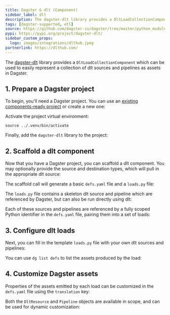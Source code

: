 ```yaml
---
title: Dagster & dlt (Component)
sidebar_label: dlt
description: The dagster-dlt library provides a DltLoadCollectionComponent, which can be used to represent a collection of dlt sources and pipelines as assets in Dagster.
tags: [dagster-supported, etl]
source: https://github.com/dagster-io/dagster/tree/master/python_modules/libraries/dagster-dlt
pypi: https://pypi.org/project/dagster-dlt/
sidebar_custom_props:
  logo: images/integrations/dlthub.jpeg
partnerlink: https://dlthub.com/
---
```


The [dagster-dlt](/api/libraries/dagster-dlt) library provides a `DltLoadCollectionComponent` which can be used to easily represent a collection of dlt sources and pipelines as assets in Dagster.

## 1. Prepare a Dagster project

To begin, you'll need a Dagster project. You can use an [existing components-ready project](/guides/build/projects/moving-to-components/migrating-project) or create a new one:

<CliInvocationExample path="docs_snippets/docs_snippets/guides/components/integrations/dlt-component/1-scaffold-project.txt" />

Activate the project virtual environment:

```
source ../.venv/bin/activate
```

Finally, add the `dagster-dlt` library to the project:

<CliInvocationExample path="docs_snippets/docs_snippets/guides/components/integrations/dlt-component/2-add-dlt.txt" />

## 2. Scaffold a dlt component

Now that you have a Dagster project, you can scaffold a dlt component. You may optionally provide the source and destination types, which will pull in the appropriate dlt source:

<CliInvocationExample path="docs_snippets/docs_snippets/guides/components/integrations/dlt-component/3-scaffold-dlt-component.txt" />

The scaffold call will generate a basic `defs.yaml` file and a `loads.py` file:

<CliInvocationExample path="docs_snippets/docs_snippets/guides/components/integrations/dlt-component/4-tree.txt" />

The `loads.py` file contains a skeleton dlt source and pipeline which are referenced by Dagster, but can also be run directly using dlt:

<CodeExample
  path="docs_snippets/docs_snippets/guides/components/integrations/dlt-component/5-loads.py"
  title="my_project/defs/github_snowflake_ingest/loads.py"
  language="python"
/>

Each of these sources and pipelines are referenced by a fully scoped Python identifier in the `defs.yaml` file, pairing them into a set of loads:

<CodeExample
  path="docs_snippets/docs_snippets/guides/components/integrations/dlt-component/6-defs.yaml"
  title="my_project/defs/github_snowflake_ingest/defs.yaml"
  language="yaml"
/>

## 3. Configure dlt loads

Next, you can fill in the template `loads.py` file with your own dlt sources and pipelines:

<CodeExample
  path="docs_snippets/docs_snippets/guides/components/integrations/dlt-component/7-customized-loads.py"
  title="my_project/defs/github_snowflake_ingest/loads.py"
  language="python"
/>

<CodeExample
  path="docs_snippets/docs_snippets/guides/components/integrations/dlt-component/8-customized-defs.yaml"
  title="my_project/defs/github_snowflake_ingest/defs.yaml"
  language="yaml"
/>

You can use `dg list defs` to list the assets produced by the load:

<WideContent maxSize={1100}>
  <CliInvocationExample path="docs_snippets/docs_snippets/guides/components/integrations/dlt-component/9-list-defs.txt" />
</WideContent>

## 4. Customize Dagster assets

Properties of the assets emitted by each load can be customized in the `defs.yaml` file using the `translation` key:

<CodeExample
  path="docs_snippets/docs_snippets/guides/components/integrations/dlt-component/10-customized-defs.yaml"
  title="my_project/defs/github_snowflake_ingest/defs.yaml"
  language="yaml"
/>

<WideContent maxSize={1100}>
  <CliInvocationExample path="docs_snippets/docs_snippets/guides/components/integrations/dlt-component/11-list-defs.txt" />
</WideContent>

Both the `DltResource` and `Pipeline` objects are available in scope, and can be used for dynamic customization:

<CodeExample
  path="docs_snippets/docs_snippets/guides/components/integrations/dlt-component/12-customized-defs.yaml"
  title="my_project/defs/github_snowflake_ingest/defs.yaml"
  language="yaml"
/>
